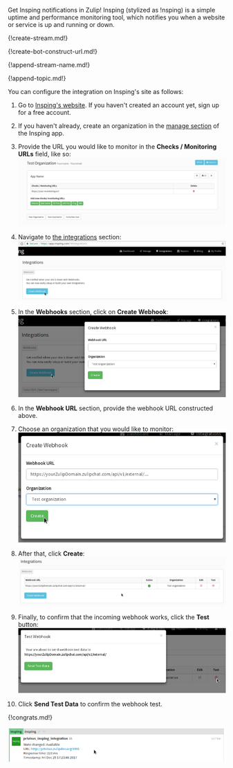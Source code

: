 Get Insping notifications in Zulip! Insping (stylized as !nsping) is a
simple uptime and performance monitoring tool, which notifies you when
a website or service is up and running or down.

{!create-stream.md!}

{!create-bot-construct-url.md!}

{!append-stream-name.md!}

{!append-topic.md!}

You can configure the integration on Insping's site as follows:

1. Go to [Insping's website](https://www.insping.com). If you haven't
   created an account yet, sign up for a free account.

2. If you haven't already, create an organization in the
   [manage section](https://app.insping.com/#manage) of the Insping
   app.

3. Provide the URL you would like to monitor in the
   **Checks / Monitoring URLs** field, like so:
   ![](/static/images/integrations/insping/001.png)

4. Navigate to [the integrations](https://app.insping.com/#integrations) section:
   ![](/static/images/integrations/insping/002.png)

5. In the **Webhooks** section, click on **Create Webhook**:
   ![](/static/images/integrations/insping/003.png)

6. In the **Webhook URL** section, provide the webhook URL constructed above.

7. Choose an organization that you would like to monitor:
   ![](/static/images/integrations/insping/004.png)

8. After that, click **Create**:
   ![](/static/images/integrations/insping/005.png)

9. Finally, to confirm that the incoming webhook works, click the
   **Test** button:
   ![](/static/images/integrations/insping/006.png)

10. Click **Send Test Data** to confirm the webhook test.

{!congrats.md!}

![](/static/images/integrations/insping/007.png)

